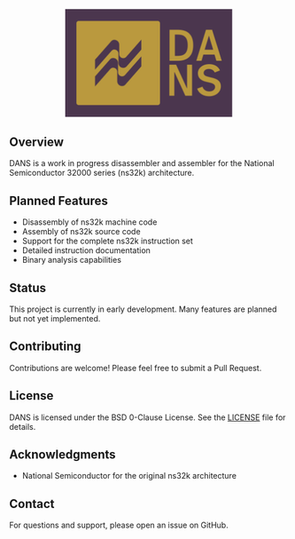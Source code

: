 <div align="center">
  <img src="logo.svg" alt="dans logo" width="60%"/>
</div>

## Overview

DANS is a work in progress disassembler and assembler for the National Semiconductor 32000 series (ns32k) architecture.

## Planned Features

- Disassembly of ns32k machine code
- Assembly of ns32k source code
- Support for the complete ns32k instruction set
- Detailed instruction documentation
- Binary analysis capabilities

## Status

This project is currently in early development. Many features are planned but not yet implemented.

## Contributing

Contributions are welcome! Please feel free to submit a Pull Request.

## License

DANS is licensed under the BSD 0-Clause License. See the [LICENSE](LICENSE) file for details.

## Acknowledgments

- National Semiconductor for the original ns32k architecture

## Contact

For questions and support, please open an issue on GitHub.
